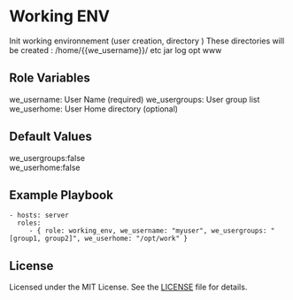 Working ENV
===========

Init working environnement (user creation, directory )
These directories will be created :
 /home/{{we_username}}/
   etc
   jar
   log
   opt
   www


Role Variables
--------------

we_username: User Name  (required)
we_usergroups: User group list
we_userhome: User Home directory (optional)


Default Values
--------------
we_usergroups:false  
we_userhome:false


Example Playbook
----------------

    - hosts: server
      roles:
         - { role: working_env, we_username: "myuser", we_usergroups: "[group1, group2]", we_userhome: "/opt/work" }


License
-------

Licensed under the MIT License. See the [LICENSE](LICENSE) file for details.


